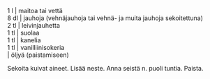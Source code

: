 1 l | maitoa tai vettä 	
8 dl | jauhoja (vehnäjauhoja tai vehnä- ja muita jauhoja sekoitettuna) 	
2 tl | leivinjauhetta 	
1 tl | suolaa 	
1 tl | kanelia 	
1 tl | vanilliinisokeria 	
| öljyä (paistamiseen)

Sekoita kuivat aineet. Lisää neste. Anna seistä n. puoli tuntia. Paista.
